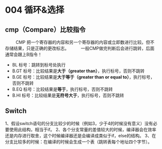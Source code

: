 # 004 循环&选择
## cmp（Compare）比较指令
&emsp;&emsp;&ensp;CMP 把一个寄存器的内容和另一个寄存器的内容或立即数进行比较。但不存储结果，只是正确的更改标志。
&emsp;&emsp;&ensp;一般CMP做完判断后会进行跳转，后面通常会跟上B指令！

* BL 标号：跳转到标号处执行
* B.GT  标号：比较结果是**大于（greater than）**，执行标号，否则不跳转
* B.GE  标号：比较结果是**大于等于（greater than or equal to）**，执行标号，否则不跳转
* B.EQ  标号：比较结果是**等于**，执行标号，否则不跳转
* B.HI  标号：比较结果是**无符号大于**，执行标号，否则不跳转

## Switch
1、假设switch语句的分支比较少的时候（例如3，少于4的时候没有意义）没有必要使用此结构，相当于if。
2、各个分支常量的差值较大的时候，编译器会在效率还是内存进行取舍，这个时候编译器还是会编译成类似于if，else的结构。
3、在分支比较多的时候：在编译的时候会生成一个表（跳转表每个地址四个字节）。




